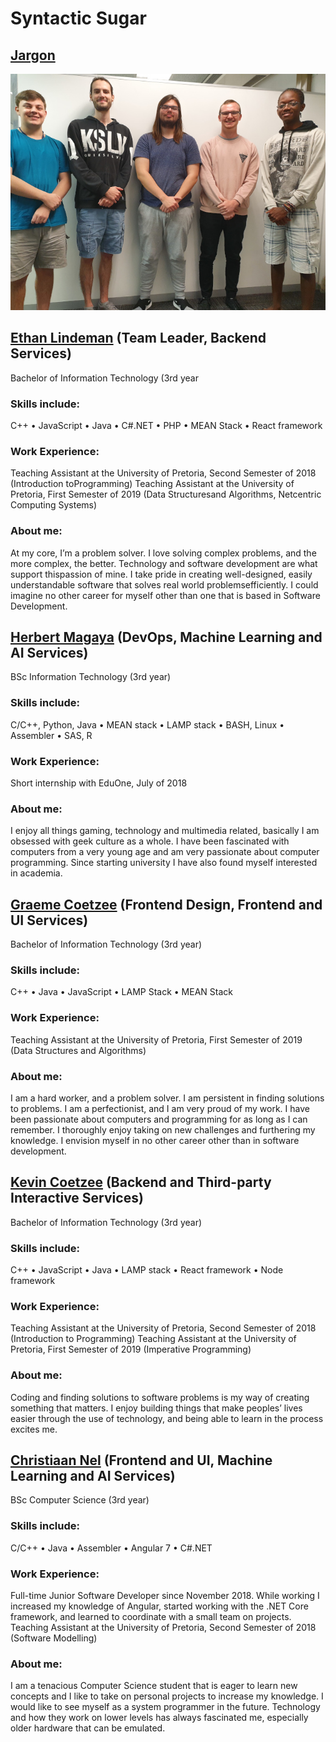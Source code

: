 # Syntactic Sugar
## [Jargon](https://github.com/cos301-2019-se/Jargon/tree/master)

![alt text](images/group-photo.jpg "Group Photo")

## [Ethan Lindeman](https://github.com/plethargy) (Team Leader, Backend Services)
Bachelor of Information Technology (3rd year

### Skills include:
C++ • JavaScript • Java • C#.NET • PHP • MEAN Stack • React framework

### Work Experience:
Teaching Assistant at the University of Pretoria, Second Semester of 2018 (Introduction toProgramming)
Teaching Assistant at the University of Pretoria, First Semester of 2019 (Data Structuresand Algorithms, Netcentric Computing Systems)

### About me:
At my core, I’m a problem solver. I love solving complex problems, and the more complex, the better. Technology and software development are what support thispassion of mine. I take pride in creating well-designed, easily understandable software that solves real world problemsefficiently. I could imagine no other career for myself other than one that is based in Software Development.

## [Herbert Magaya](https://github.com/sarrost) (DevOps, Machine Learning and AI Services)
BSc Information Technology (3rd year)

### Skills include:
C/C++, Python, Java • MEAN stack • LAMP stack • BASH, Linux • Assembler • SAS, R

### Work Experience:
Short internship with EduOne, July of 2018

### About me:
I enjoy all things gaming, technology and multimedia related, basically I am obsessed with geek culture as a whole. I have been fascinated with computers from a very young age and am very passionate about computer programming. Since starting university I have also found myself interested in academia.

## [Graeme Coetzee](https://github.com/GraemeCoetzee) (Frontend Design, Frontend and UI Services)
Bachelor of Information Technology (3rd year)

### Skills include:
C++ • Java • JavaScript • LAMP Stack • MEAN Stack

### Work Experience:
Teaching Assistant at the University of Pretoria, First Semester of 2019 (Data Structures and Algorithms)

### About me:
I am a hard worker, and a problem solver. I am persistent in finding solutions to problems. I am a perfectionist, and I am very proud of my work. I have been passionate about computers and programming for as long as I can remember. I thoroughly enjoy taking on new challenges and furthering my knowledge. I envision myself in no other career other than in software development.

## [Kevin Coetzee](https://github.com/KevinCoetzee10) (Backend and Third-party Interactive Services)
Bachelor of Information Technology (3rd year)

### Skills include:
C++ • JavaScript • Java • LAMP stack • React framework • Node framework

### Work Experience:
Teaching Assistant at the University of Pretoria, Second Semester of 2018 (Introduction to Programming)
Teaching Assistant at the University of Pretoria, First Semester of 2019 (Imperative Programming)

### About me:
Coding and finding solutions to software problems is my way of creating something that matters. I enjoy building things that make peoples’ lives easier through the use of technology, and being able to learn in the process excites me.

## [Christiaan Nel](https://github.com/nelcht) (Frontend and UI, Machine Learning and AI Services)
BSc Computer Science (3rd year)

### Skills include:
C/C++ • Java • Assembler • Angular 7 • C#.NET

### Work Experience:
Full-time Junior Software Developer since November 2018. While working I increased my knowledge of Angular, started working with the .NET Core framework, and learned to coordinate with a small team on projects.
Teaching Assistant at the University of Pretoria, Second Semester of 2018 (Software Modelling)

### About me:
I am a tenacious Computer Science student that is eager to learn new concepts and I like to take on personal projects to increase my knowledge. I would like to see myself as a system programmer in the future. Technology and how they work on lower levels has always fascinated me, especially older hardware that can be emulated.
